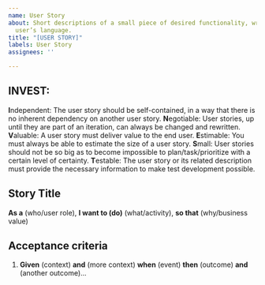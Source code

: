 ```yaml
---
name: User Story
about: Short descriptions of a small piece of desired functionality, written in the
  user’s language.
title: "[USER STORY]"
labels: User Story
assignees: ''

---
```


## INVEST:
**I**ndependent: The user story should be self-contained, in a way that there is no inherent dependency on another user story.
**N**egotiable: User stories, up until they are part of an iteration, can always be changed and rewritten.
**V**aluable: A user story must deliver value to the end user.
**E**stimable: You must always be able to estimate the size of a user story.
**S**mall: User stories should not be so big as to become impossible to plan/task/prioritize with a certain level of certainty.
**T**estable: The user story or its related description must provide the necessary information to make test development possible.

## Story Title
**As a** (who/user role), **I want to (do)** (what/activity), **so that** (why/business value)

## Acceptance criteria
1. **Given** (context) **and** (more context) **when** (event) **then** (outcome) **and** (another outcome)...
